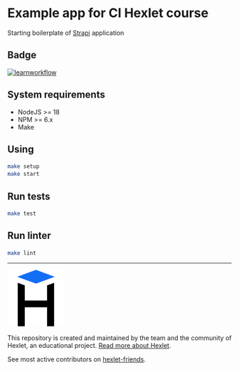 # Example app for CI Hexlet course

Starting boilerplate of [Strapi](https://strapi.io/) application

## Badge
[![learnworkflow](https://github.com/NikolayIz/hexlet-ci-app/actions/workflows/learnworkflow.yml/badge.svg)](https://github.com/NikolayIz/hexlet-ci-app/actions/workflows/learnworkflow.yml)

## System requirements

* NodeJS >= 18
* NPM >= 6.x
* Make

## Using

```sh
make setup
make start
```

## Run tests

```sh
make test
```

## Run linter

```sh
make lint
```

---

[![Hexlet Ltd. logo](https://raw.githubusercontent.com/Hexlet/assets/master/images/hexlet_logo128.png)](https://hexlet.io/?utm_source=github&utm_medium=link&utm_campaign=hexlet-ci-app)

This repository is created and maintained by the team and the community of Hexlet, an educational project. [Read more about Hexlet](https://hexlet.io/?utm_source=github&utm_medium=link&utm_campaign=hexlet-ci-app).

See most active contributors on [hexlet-friends](https://friends.hexlet.io/).
